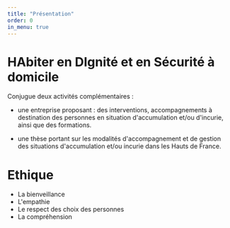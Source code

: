 ```yaml
---
title: "Présentation"
order: 0
in_menu: true
---
```

# HAbiter en DIgnité et en Sécurité  à domicile 


Conjugue deux activités complémentaires : 

- une entreprise proposant : des interventions, accompagnements à destination des personnes en situation d'accumulation et/ou d'incurie, ainsi que des formations.

- une thèse portant sur les modalités d'accompagnement et de gestion des situations d'accumulation et/ou incurie dans les Hauts de France.
 

# Ethique 
- La bienveillance 
- L'empathie
- Le respect des choix des personnes
- La compréhension 